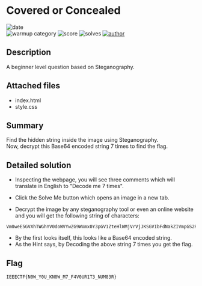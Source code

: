 # Covered or Concealed

![date](https://img.shields.io/badge/date-08.11.2020-brightgreen.svg)  
![warmup category](https://img.shields.io/badge/category-forensics-lightgrey.svg)
![score](https://img.shields.io/badge/score-100-blue.svg)
![solves](https://img.shields.io/badge/solves-0008-brightgreen.svg)
[![author](https://img.shields.io/badge/author-ShubhamPalriwala-blue)](https://github.com/ShubhamPalriwala)

## Description
A beginner level question based on Steganography.

## Attached files
- index.html
- style.css

## Summary
Find the hidden string inside the image using Steganography.<br>
Now, decrypt this Base64 encoded string 7 times to find the flag.

## Detailed solution

- Inspecting the webpage, you will see three comments which will translate in English to "Decode me 7 times".

- Click the Solve Me button which opens an image in a new tab.
- Decrypt the image by any steganography tool or even an online website and you will get the following string of characters:

```
Vm0weE5GVXhTWGhYV0doWVYwZG9WVmx0Y3pGV1ZteHlWMjVrVjJKSGVIbFdNakZIVmpGS2RHVkVRbFZpUm5CUVZtMTRTMk14VG5OYVJtUk9ZV3RXTTFZeFdtdFRNVTVIVm01T1dHSkdjRmhVVkVwdllqRmFjVkpzV214U2F6VllWbTAxVDFWdFNrZFhiR2hYWWxSV1JGcFdXbHBsVlRGVlZXeGFUbFp1UWxsWFZFSlhZakZrU0ZOcldrOVdlbXhoV1ZSR1lVMHhXWGhYYlVaVFRWWndNRlZ0ZUd0VWJGcHpWMWh3VjFKc2NHaFpWRVpoWXpGd1JtSkdTbWxUUlVwWFZtMTRZVk14WkVkWGJrWlRZbFZhVkZSV1dtRk5SbEp6V2tSU2FGWnJjSHBaYWs1dlZqRktjMWRzVG1GU1JWcEVWbGQ0UTFaVk1VVk5SREE5
```
- By the first looks itself, this looks like a Base64 encoded string.
- As the Hint says, by Decoding the above string 7 times you get the flag.

## Flag
```
IEEECTF{N0W_Y0U_KN0W_M7_F4V0UR1T3_NUM83R}
```
